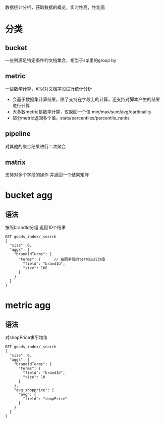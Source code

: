 
数据统计分析，获取数据的概览，实时性高，性能高

# 分类

## bucket

一些列满足特定条件的文档集合，相当于sql里的group by

## metric

一些数学计算，可以对文档字段进行统计分析

* 会基于数据集计算结果，除了支持在字段上的计算，还支持对脚本产生的结果进行计算
* 大多数metric是数学计算，仅返回一个值 min/max/sum/avg/cardinality
* 部分metric返回多个值，stats/percentiles/percentile_ranks

## pipeline

对其他的聚合结果进行二次聚合

## matrix

支持对多个字段的操作 并返回一个结果矩阵

# bucket agg

## 语法
按照brandId分组 返回10个结果
```
GET goods_index/_search
{
  "size": 0,
  "aggs": {
    "brandIdTerms": {
      "terms": {      // 按照字段的terms进行分组
        "field": "brandId",
        "size": 100
      }
    }
  }
}
```

# metric agg
## 语法

对shopPrice求平均值

```
GET goods_index/_search
{
  "size": 0,
  "aggs": {
    "brandIdTerms": {
      "terms": {
        "field": "brandId",
        "size": 10
      }
    },
    "avg_shopprice": {
      "avg": {
        "field": "shopPrice"
      }
    }
  }
}
```
